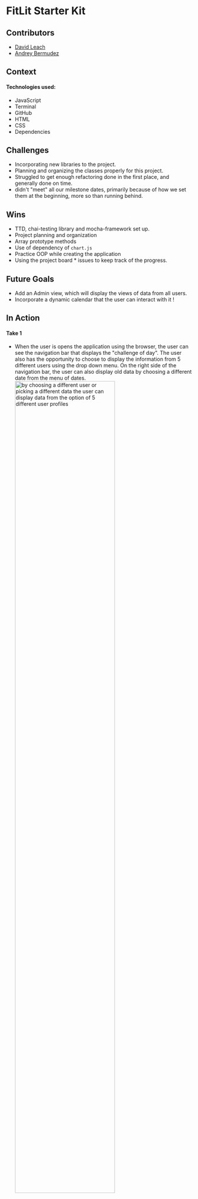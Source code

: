 # FitLit Starter Kit

## Contributors
  - [David Leach](https://github.com/davidleach724)
  - [Andrey Bermudez](https://github.com/Andrey-1992)

## Context


#### Technologies used:
  * JavaScript
  * Terminal
  * GitHub
  * HTML
  * CSS
  * Dependencies

## Challenges
  * Incorporating new libraries to the project.
  * Planning and organizing the classes properly for this project.
  * Struggled to get enough refactoring done in the first place, and generally done on time.
  * didn't "meet" all our milestone dates, primarily because of how we set them at the beginning, more so than running behind.

## Wins
  * TTD, chai-testing library and mocha-framework set up.
  * Project planning and organization
  * Array prototype methods
  * Use of dependency of `chart.js`
  * Practice OOP while creating the application
  * Using the project board * issues to keep track of the progress.

## Future Goals
  * Add an Admin view, which will display the views of data from all users.
  * Incorporate a dynamic calendar that the user can interact with it !

## In Action

#### Take 1
* When the user is opens the application using the browser, the user can see the navigation bar that displays the "challenge of day". The user also has the opportunity to choose to display the information from 5 different users using the drop down menu. On the right side of the navigation bar, the user can also display old data by choosing a different date from the menu of dates.
  <img src="https://media.giphy.com/media/LmIHj8Pcxn8VigHftl/giphy.gif" alt="by choosing a different user or picking a different data the user can display data from the option of 5 different user profiles" height=auto width=75%/>

#### Take 2
* The application has been divided into different sections:
  - Activity Hydration, sleep, friends list and friends goals
  <img src="https://media.giphy.com/media/Veeu8uxnCAjSev3XR1/giphy.gif" alt="The application has been divided in sections, the activity section show information about number of steps , number of minues, distance walked in miles and aa chart that compares the user's number of steps, minutes active, and flights of stairs climbed compares to the rest of the users" height=auto width=75%/>

#### Take 3
* Responsivess was built by using media queries
  <img src="https://media.giphy.com/media/jpth8OxNU2Yz1AIfSe/giphy.gif" alt="" height=auto width=75%/>

## Project Directions
[fit-lit specifications](https://frontend.turing.io/projects/fitlit.html)

### Set up
* On the top right corner of this page, click the **Fork** button.
- clone the repository to your computer `git clone <URL>`
- Run git clone - git clone [remote-address] [what you want to name the repo]
  replace the [...] with the terminal command arguments): `git clone [remote-address] [what you want to name the repo]`
- cd into the repository `cd <repo-name>`
- Run `npm install`
- Run `npm start `  in the terminal to see the HTML page (you should see some boilerplate HTML displayed on the page)
- [Do not forget to fork and keep the instructions for this repository, in order to set up the API for this project](https://github.com/turingschool-examples/fitlit-api)
